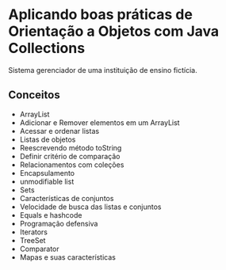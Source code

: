 # Aplicando boas práticas de Orientação a Objetos com Java Collections
Sistema gerenciador de uma instituição de ensino fictícia.

## Conceitos
* ArrayList
* Adicionar e Remover elementos em um ArrayList
* Acessar e ordenar listas
* Listas de objetos
* Reescrevendo método toString
* Definir critério de comparação
* Relacionamentos com coleções
* Encapsulamento
* unmodifiable list
* Sets 
* Características de conjuntos
* Velocidade de busca das listas e conjuntos
* Equals e hashcode
* Programação defensiva
* Iterators
* TreeSet
* Comparator
* Mapas e suas características
